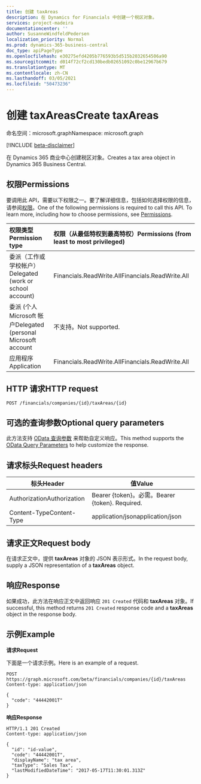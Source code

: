 ```yaml
---
title: 创建 taxAreas
description: 在 Dynamics for Financials 中创建一个税区对象。
services: project-madeira
documentationcenter: ''
author: SusanneWindfeldPedersen
localization_priority: Normal
ms.prod: dynamics-365-business-central
doc_type: apiPageType
ms.openlocfilehash: e30275efd4205b776593b5d515b2032654506a90
ms.sourcegitcommit: d014f72cf2cd130bedb02651092c0be12967b679
ms.translationtype: MT
ms.contentlocale: zh-CN
ms.lasthandoff: 03/05/2021
ms.locfileid: "50473236"
---
```

# <a name="create-taxareas"></a><span data-ttu-id="a18f7-103">创建 taxAreas</span><span class="sxs-lookup"><span data-stu-id="a18f7-103">Create taxAreas</span></span>

<span data-ttu-id="a18f7-104">命名空间：microsoft.graph</span><span class="sxs-lookup"><span data-stu-id="a18f7-104">Namespace: microsoft.graph</span></span>

[!INCLUDE [beta-disclaimer](../../includes/beta-disclaimer.md)]

<span data-ttu-id="a18f7-105">在 Dynamics 365 商业中心创建税区对象。</span><span class="sxs-lookup"><span data-stu-id="a18f7-105">Creates a tax area object in Dynamics 365 Business Central.</span></span>

## <a name="permissions"></a><span data-ttu-id="a18f7-106">权限</span><span class="sxs-lookup"><span data-stu-id="a18f7-106">Permissions</span></span>
<span data-ttu-id="a18f7-p101">要调用此 API，需要以下权限之一。要了解详细信息，包括如何选择权限的信息，请参阅[权限](/graph/permissions-reference)。</span><span class="sxs-lookup"><span data-stu-id="a18f7-p101">One of the following permissions is required to call this API. To learn more, including how to choose permissions, see [Permissions](/graph/permissions-reference).</span></span>

|<span data-ttu-id="a18f7-109">权限类型</span><span class="sxs-lookup"><span data-stu-id="a18f7-109">Permission type</span></span> |<span data-ttu-id="a18f7-110">权限（从最低特权到最高特权）</span><span class="sxs-lookup"><span data-stu-id="a18f7-110">Permissions (from least to most privileged)</span></span>|
|:---------------|:------------------------------------------|
|<span data-ttu-id="a18f7-111">委派（工作或学校帐户）</span><span class="sxs-lookup"><span data-stu-id="a18f7-111">Delegated (work or school account)</span></span>|<span data-ttu-id="a18f7-112">Financials.ReadWrite.All</span><span class="sxs-lookup"><span data-stu-id="a18f7-112">Financials.ReadWrite.All</span></span> |
|<span data-ttu-id="a18f7-113">委派 (个人 Microsoft 帐户</span><span class="sxs-lookup"><span data-stu-id="a18f7-113">Delegated (personal Microsoft account</span></span>|<span data-ttu-id="a18f7-114">不支持。</span><span class="sxs-lookup"><span data-stu-id="a18f7-114">Not supported.</span></span>|
|<span data-ttu-id="a18f7-115">应用程序</span><span class="sxs-lookup"><span data-stu-id="a18f7-115">Application</span></span>|<span data-ttu-id="a18f7-116">Financials.ReadWrite.All</span><span class="sxs-lookup"><span data-stu-id="a18f7-116">Financials.ReadWrite.All</span></span>|

## <a name="http-request"></a><span data-ttu-id="a18f7-117">HTTP 请求</span><span class="sxs-lookup"><span data-stu-id="a18f7-117">HTTP request</span></span>

```http
POST /financials/companies/{id}/taxAreas/{id}
```

## <a name="optional-query-parameters"></a><span data-ttu-id="a18f7-118">可选的查询参数</span><span class="sxs-lookup"><span data-stu-id="a18f7-118">Optional query parameters</span></span>
<span data-ttu-id="a18f7-119">此方法支持 [OData 查询参数](/graph/query-parameters) 来帮助自定义响应。</span><span class="sxs-lookup"><span data-stu-id="a18f7-119">This method supports the [OData Query Parameters](/graph/query-parameters) to help customize the response.</span></span>

## <a name="request-headers"></a><span data-ttu-id="a18f7-120">请求标头</span><span class="sxs-lookup"><span data-stu-id="a18f7-120">Request headers</span></span>
|<span data-ttu-id="a18f7-121">标头</span><span class="sxs-lookup"><span data-stu-id="a18f7-121">Header</span></span>|<span data-ttu-id="a18f7-122">值</span><span class="sxs-lookup"><span data-stu-id="a18f7-122">Value</span></span>|
|------|-----|
|<span data-ttu-id="a18f7-123">Authorization</span><span class="sxs-lookup"><span data-stu-id="a18f7-123">Authorization</span></span>  |<span data-ttu-id="a18f7-p102">Bearer {token}。必需。</span><span class="sxs-lookup"><span data-stu-id="a18f7-p102">Bearer {token}. Required.</span></span>    |
|<span data-ttu-id="a18f7-126">Content-Type</span><span class="sxs-lookup"><span data-stu-id="a18f7-126">Content-Type</span></span>  |<span data-ttu-id="a18f7-127">application/json</span><span class="sxs-lookup"><span data-stu-id="a18f7-127">application/json</span></span>    |

## <a name="request-body"></a><span data-ttu-id="a18f7-128">请求正文</span><span class="sxs-lookup"><span data-stu-id="a18f7-128">Request body</span></span>
<span data-ttu-id="a18f7-129">在请求正文中，提供 **taxAreas** 对象的 JSON 表示形式。</span><span class="sxs-lookup"><span data-stu-id="a18f7-129">In the request body, supply a JSON representation of a **taxAreas** object.</span></span>

## <a name="response"></a><span data-ttu-id="a18f7-130">响应</span><span class="sxs-lookup"><span data-stu-id="a18f7-130">Response</span></span>
<span data-ttu-id="a18f7-131">如果成功，此方法在响应正文中返回响应 ```201 Created``` 代码和 **taxAreas** 对象。</span><span class="sxs-lookup"><span data-stu-id="a18f7-131">If successful, this method returns ```201 Created``` response code and a **taxAreas** object in the response body.</span></span>

## <a name="example"></a><span data-ttu-id="a18f7-132">示例</span><span class="sxs-lookup"><span data-stu-id="a18f7-132">Example</span></span>

<span data-ttu-id="a18f7-133">**请求**</span><span class="sxs-lookup"><span data-stu-id="a18f7-133">**Request**</span></span>

<span data-ttu-id="a18f7-134">下面是一个请求示例。</span><span class="sxs-lookup"><span data-stu-id="a18f7-134">Here is an example of a request.</span></span>

```http
POST https://graph.microsoft.com/beta/financials/companies/{id}/taxAreas
Content-type: application/json

{
  "code": "44442001T"
}
```

<span data-ttu-id="a18f7-135">**响应**</span><span class="sxs-lookup"><span data-stu-id="a18f7-135">**Response**</span></span>

```http
HTTP/1.1 201 Created
Content-type: application/json

{
  "id": "id-value",
  "code": "44442001T",
  "displayName": "tax area",
  "taxType": "Sales Tax",
  "lastModifiedDateTime": "2017-05-17T11:30:01.313Z"
}
```


